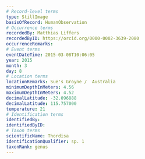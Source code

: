```yaml
---
# Record-level terms
type: StillImage
basisOfRecord: HumanObservation
# Occurrence terms
recordedBy: Matthias Liffers
recordedByID: https://orcid.org/0000-0002-3639-2080
occurrenceRemarks: 
# Event terms
eventDateTime: 2015-03-08T10:06:05
year: 2015
month: 3
day: 8
# Location terms
locationRemarks: Sue's Groyne /  Australia
minimumDepthInMeters: 4.56
maximumDepthInMeters: 4.52
decimalLatitude: -32.096888
decimalLatitude: 115.757000
temperature: 21
# Identification terms
identifiedBy: 
identifiedByID: 
# Taxon terms
scientificName: Thordisa
identificationQualifier: sp. 1
taxonRank: genus
---
```

